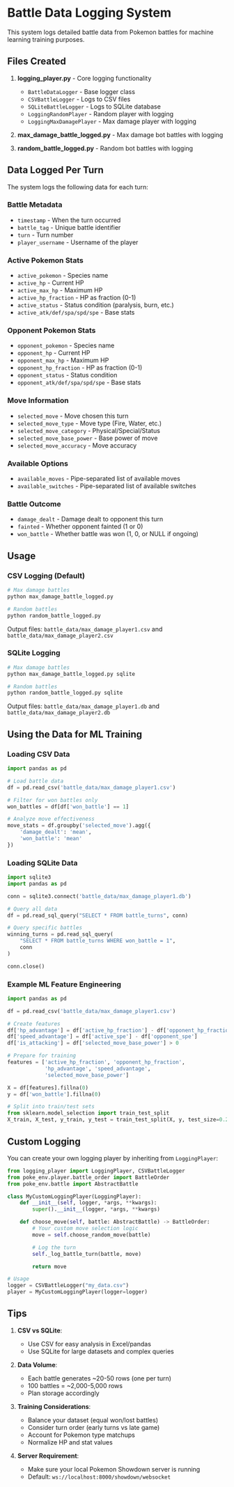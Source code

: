 # Battle Data Logging System

This system logs detailed battle data from Pokemon battles for machine learning training purposes.

## Files Created

1. **logging_player.py** - Core logging functionality
   - `BattleDataLogger` - Base logger class
   - `CSVBattleLogger` - Logs to CSV files
   - `SQLiteBattleLogger` - Logs to SQLite database
   - `LoggingRandomPlayer` - Random player with logging
   - `LoggingMaxDamagePlayer` - Max damage player with logging

2. **max_damage_battle_logged.py** - Max damage bot battles with logging
3. **random_battle_logged.py** - Random bot battles with logging

## Data Logged Per Turn

The system logs the following data for each turn:

### Battle Metadata
- `timestamp` - When the turn occurred
- `battle_tag` - Unique battle identifier
- `turn` - Turn number
- `player_username` - Username of the player

### Active Pokemon Stats
- `active_pokemon` - Species name
- `active_hp` - Current HP
- `active_max_hp` - Maximum HP
- `active_hp_fraction` - HP as fraction (0-1)
- `active_status` - Status condition (paralysis, burn, etc.)
- `active_atk/def/spa/spd/spe` - Base stats

### Opponent Pokemon Stats
- `opponent_pokemon` - Species name
- `opponent_hp` - Current HP
- `opponent_max_hp` - Maximum HP
- `opponent_hp_fraction` - HP as fraction (0-1)
- `opponent_status` - Status condition
- `opponent_atk/def/spa/spd/spe` - Base stats

### Move Information
- `selected_move` - Move chosen this turn
- `selected_move_type` - Move type (Fire, Water, etc.)
- `selected_move_category` - Physical/Special/Status
- `selected_move_base_power` - Base power of move
- `selected_move_accuracy` - Move accuracy

### Available Options
- `available_moves` - Pipe-separated list of available moves
- `available_switches` - Pipe-separated list of available switches

### Battle Outcome
- `damage_dealt` - Damage dealt to opponent this turn
- `fainted` - Whether opponent fainted (1 or 0)
- `won_battle` - Whether battle was won (1, 0, or NULL if ongoing)

## Usage

### CSV Logging (Default)

```bash
# Max damage battles
python max_damage_battle_logged.py

# Random battles
python random_battle_logged.py
```

Output files: `battle_data/max_damage_player1.csv` and `battle_data/max_damage_player2.csv`

### SQLite Logging

```bash
# Max damage battles
python max_damage_battle_logged.py sqlite

# Random battles
python random_battle_logged.py sqlite
```

Output files: `battle_data/max_damage_player1.db` and `battle_data/max_damage_player2.db`

## Using the Data for ML Training

### Loading CSV Data

```python
import pandas as pd

# Load battle data
df = pd.read_csv('battle_data/max_damage_player1.csv')

# Filter for won battles only
won_battles = df[df['won_battle'] == 1]

# Analyze move effectiveness
move_stats = df.groupby('selected_move').agg({
    'damage_dealt': 'mean',
    'won_battle': 'mean'
})
```

### Loading SQLite Data

```python
import sqlite3
import pandas as pd

conn = sqlite3.connect('battle_data/max_damage_player1.db')

# Query all data
df = pd.read_sql_query("SELECT * FROM battle_turns", conn)

# Query specific battles
winning_turns = pd.read_sql_query(
    "SELECT * FROM battle_turns WHERE won_battle = 1",
    conn
)

conn.close()
```

### Example ML Feature Engineering

```python
import pandas as pd

df = pd.read_csv('battle_data/max_damage_player1.csv')

# Create features
df['hp_advantage'] = df['active_hp_fraction'] - df['opponent_hp_fraction']
df['speed_advantage'] = df['active_spe'] - df['opponent_spe']
df['is_attacking'] = df['selected_move_base_power'] > 0

# Prepare for training
features = ['active_hp_fraction', 'opponent_hp_fraction',
            'hp_advantage', 'speed_advantage',
            'selected_move_base_power']

X = df[features].fillna(0)
y = df['won_battle'].fillna(0)

# Split into train/test sets
from sklearn.model_selection import train_test_split
X_train, X_test, y_train, y_test = train_test_split(X, y, test_size=0.2)
```

## Custom Logging

You can create your own logging player by inheriting from `LoggingPlayer`:

```python
from logging_player import LoggingPlayer, CSVBattleLogger
from poke_env.player.battle_order import BattleOrder
from poke_env.battle import AbstractBattle

class MyCustomLoggingPlayer(LoggingPlayer):
    def __init__(self, logger, *args, **kwargs):
        super().__init__(logger, *args, **kwargs)

    def choose_move(self, battle: AbstractBattle) -> BattleOrder:
        # Your custom move selection logic
        move = self.choose_random_move(battle)

        # Log the turn
        self._log_battle_turn(battle, move)

        return move

# Usage
logger = CSVBattleLogger("my_data.csv")
player = MyCustomLoggingPlayer(logger=logger)
```

## Tips

1. **CSV vs SQLite**:
   - Use CSV for easy analysis in Excel/pandas
   - Use SQLite for large datasets and complex queries

2. **Data Volume**:
   - Each battle generates ~20-50 rows (one per turn)
   - 100 battles = ~2,000-5,000 rows
   - Plan storage accordingly

3. **Training Considerations**:
   - Balance your dataset (equal won/lost battles)
   - Consider turn order (early turns vs late game)
   - Account for Pokemon type matchups
   - Normalize HP and stat values

4. **Server Requirement**:
   - Make sure your local Pokemon Showdown server is running
   - Default: `ws://localhost:8000/showdown/websocket`
